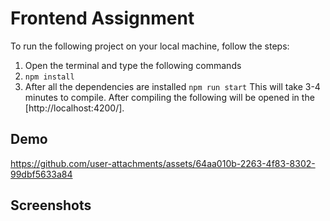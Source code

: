 # Frontend Assignment
To run the following project on your local machine, follow the steps:
1. Open the terminal and type the following commands
2. ```npm install```
3. After all the dependencies are installed
```npm run start```
This will take 3-4 minutes to compile.
After compiling the following will be opened in the [http://localhost:4200/].

## Demo


https://github.com/user-attachments/assets/64aa010b-2263-4f83-8302-99dbf5633a84



## Screenshots

